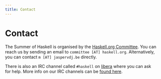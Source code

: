 ```yaml
---
title: Contact
---
```


# Contact

The Summer of Haskell is organised by the
[Haskell.org Committee](https://wiki.haskell.org/Haskell.org_committee).  You
can reach us by sending an email to `committee [AT] haskell.org`.
Alternatively, you can contact `m [AT] jaspervdj.be` directly.

There is also an IRC channel called `#haskell` on
[libera](https://libera.chat/) where you can ask for help.  More info on our
IRC channels can be <a href="https://www.haskell.org/irc/">found here</a>.
